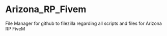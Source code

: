 # Arizona_RP_Fivem
File Manager for github to filezilla regarding all scripts and files for Arizona RP FiveM
